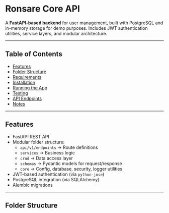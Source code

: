 # Ronsare Core API

A **FastAPI-based backend** for user management, built with PostgreSQL and in-memory storage for demo purposes. Includes JWT authentication utilities, service layers, and modular architecture.

---

## Table of Contents

- [Features](#features)
- [Folder Structure](#folder-structure)
- [Requirements](#requirements)
- [Installation](#installation)
- [Running the App](#running-the-app)
- [Testing](#testing)
- [API Endpoints](#api-endpoints)
- [Notes](#notes)

---

## Features

- FastAPI REST API
- Modular folder structure:
  - `api/v1/endpoints` → Route definitions
  - `services` → Business logic
  - `crud` → Data access layer
  - `schemas` → Pydantic models for request/response
  - `core` → Config, database, security, logger utilities
- JWT-based authentication (via `python-jose`)
- PostgreSQL integration (via SQLAlchemy)
- Alembic migrations

---

## Folder Structure

